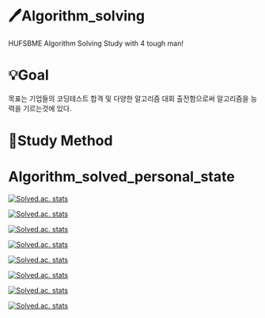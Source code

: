 # 🖊Algorithm_solving
HUFSBME Algorithm Solving Study with 4 tough man!

# 💡Goal
목표는 기업들의 코딩테스트 합격 및 다양한 알고리즘 대회 출전함으로써 알고리즘을 능력을 기르는것에 있다.

# 📕Study Method 


# Algorithm_solved_personal_state
 [![Solved.ac. stats](http://mazassumnida.wtf/api/mini/generate_badge?boj=cjstkek0907)](https://solved.ac/cjstkek0907)

 [![Solved.ac. stats](http://mazassumnida.wtf/api/v2/generate_badge?boj=cjstkek0907)](https://solved.ac/cjstkek0907)
 
 [![Solved.ac. stats](http://mazassumnida.wtf/api/mini/generate_badge?boj=wazs555)](https://solved.ac/wazs555)

 [![Solved.ac. stats](http://mazassumnida.wtf/api/v2/generate_badge?boj=wazs555)](https://solved.ac/wazs555)
 
 [![Solved.ac. stats](http://mazassumnida.wtf/api/mini/generate_badge?boj=programmerethan)](https://solved.ac/programmerethan)

 [![Solved.ac. stats](http://mazassumnida.wtf/api/v2/generate_badge?boj=programmerethan)](https://solved.ac/programmerethan)
 
 [![Solved.ac. stats](http://mazassumnida.wtf/api/mini/generate_badge?boj=bugpigg)](https://solved.ac/bugpigg)

 [![Solved.ac. stats](http://mazassumnida.wtf/api/v2/generate_badge?boj=bugpigg)](https://solved.ac/bugpigg)

